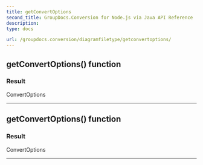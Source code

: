 ```yaml
---
title: getConvertOptions
second_title: GroupDocs.Conversion for Node.js via Java API Reference
description: 
type: docs

url: /groupdocs.conversion/diagramfiletype/getconvertoptions/
---
```


## getConvertOptions()  function


### Result
ConvertOptions


---


## getConvertOptions()  function


### Result
ConvertOptions


---


